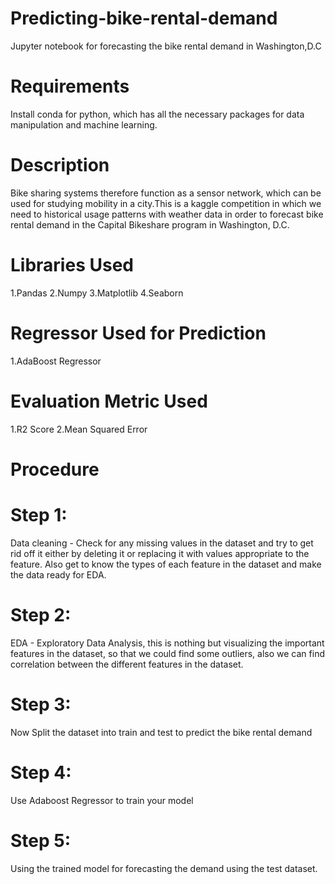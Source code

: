 # Predicting-bike-rental-demand
Jupyter notebook for forecasting the bike rental demand in Washington,D.C

# Requirements
Install conda for python, which has all the necessary packages for data manipulation and machine learning.

# Description
Bike sharing systems therefore function as a sensor network, which can be used for studying mobility in a city.This is a kaggle competition in which we need to historical usage patterns with weather data in order to forecast bike rental demand in the Capital Bikeshare program in Washington, D.C.

# Libraries Used
1.Pandas
2.Numpy
3.Matplotlib
4.Seaborn

# Regressor Used for Prediction
1.AdaBoost Regressor

# Evaluation Metric Used
1.R2 Score
2.Mean Squared Error

# Procedure
# Step 1: 
Data cleaning - Check for any missing values in the dataset and try to get rid off it either by deleting it or replacing it with values appropriate to the feature. Also get to know the types of each feature in the dataset and make the data ready for EDA.
# Step 2:
EDA - Exploratory Data Analysis, this is nothing but visualizing the important features in the dataset, so that we could find some outliers, also we can find correlation between the different features in the dataset.
# Step 3:
Now Split the dataset into train and test to predict the bike rental demand
# Step 4:
Use Adaboost Regressor to train your model
# Step 5:
Using the trained model for forecasting the demand using the test dataset. 
